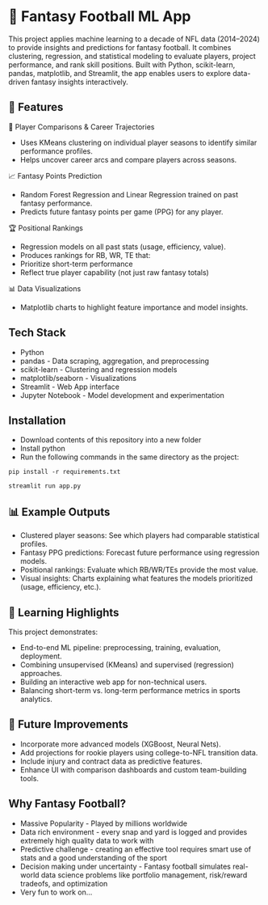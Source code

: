 # 🏈 Fantasy Football ML App

This project applies machine learning to a decade of NFL data (2014–2024) to provide insights and predictions for fantasy football. It combines clustering, regression, and statistical modeling to evaluate players, project performance, and rank skill positions.
Built with Python, scikit-learn, pandas, matplotlib, and Streamlit, the app enables users to explore data-driven fantasy insights interactively.

## 🚀 Features
🔎 Player Comparisons & Career Trajectories
- Uses KMeans clustering on individual player seasons to identify similar performance profiles.
- Helps uncover career arcs and compare players across seasons.

📈 Fantasy Points Prediction
- Random Forest Regression and Linear Regression trained on past fantasy performance.
- Predicts future fantasy points per game (PPG) for any player.

🏆 Positional Rankings
- Regression models on all past stats (usage, efficiency, value).
- Produces rankings for RB, WR, TE that:
- Prioritize short-term performance
- Reflect true player capability (not just raw fantasy totals)

📊 Data Visualizations
- Matplotlib charts to highlight feature importance and model insights.

## Tech Stack
- Python
- pandas - Data scraping, aggregation, and preprocessing
- scikit-learn - Clustering and regression models
- matplotlib/seaborn - Visualizations
- Streamlit - Web App interface
- Jupyter Notebook - Model development and experimentation

## Installation
- Download contents of this repository into a new folder
- Install python
- Run the following commands in the same directory as the project:
  
`pip install -r requirements.txt`

`streamlit run app.py`

## 📊 Example Outputs

- Clustered player seasons: See which players had comparable statistical profiles.
- Fantasy PPG predictions: Forecast future performance using regression models.
- Positional rankings: Evaluate which RB/WR/TEs provide the most value.
- Visual insights: Charts explaining what features the models prioritized (usage, efficiency, etc.).

## 🧠 Learning Highlights

This project demonstrates:
- End-to-end ML pipeline: preprocessing, training, evaluation, deployment.
- Combining unsupervised (KMeans) and supervised (regression) approaches.
- Building an interactive web app for non-technical users.
- Balancing short-term vs. long-term performance metrics in sports analytics.

## 🌟 Future Improvements

-  Incorporate more advanced models (XGBoost, Neural Nets).
- Add projections for rookie players using college-to-NFL transition data.
- Include injury and contract data as predictive features.
- Enhance UI with comparison dashboards and custom team-building tools.

## Why Fantasy Football?

- Massive Popularity - Played by millions worldwide
- Data rich environment - every snap and yard is logged and provides extremely high quality data to work with
- Predictive challenge - creating an effective tool requires smart use of stats and a good understanding of the sport
- Decision making under uncertainty - Fantasy football simulates real-world data science problems like portfolio management, risk/reward tradeofs, and optimization
- Very fun to work on...
